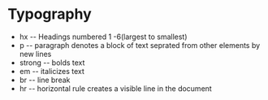 # Typography

- hx -- Headings numbered 1 -6(largest to smallest)
- p -- paragraph denotes a block of text seprated from other elements by new lines
- strong -- bolds text
- em -- italicizes text
- br -- line break
- hr -- horizontal rule creates a visible line in the document